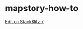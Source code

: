 # mapstory-how-to

[Edit on StackBlitz ⚡️](https://stackblitz.com/edit/mapstory-documentation-wmqhh9)